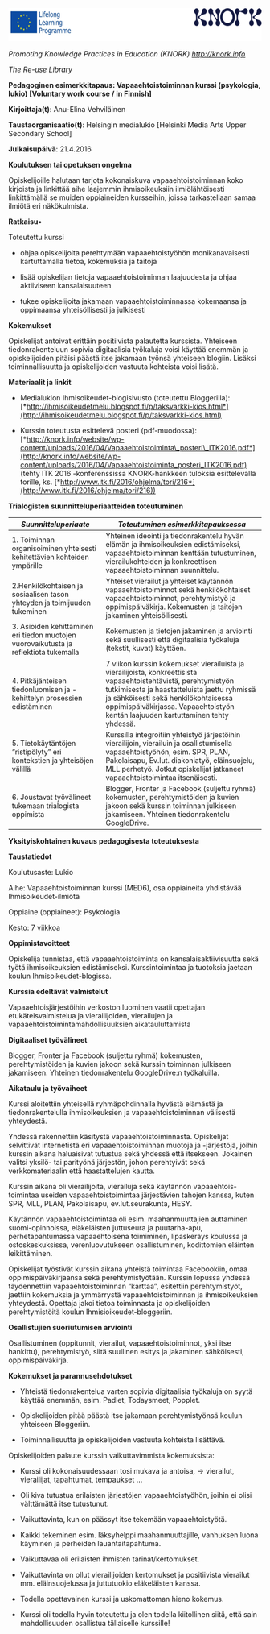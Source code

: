 <img src="img083/media/image01.png" width="624" height="65" />

*Promoting Knowledge Practices in Education (KNORK) http://knork.info*

*The Re-use Library*

**Pedagoginen esimerkkitapaus: Vapaaehtoistoiminnan kurssi (psykologia, lukio) \[Voluntary work course / in Finnish\]**

**Kirjoittaja(t)**: Anu-Elina Vehviläinen

**Taustaorganisaatio(t)**: Helsingin medialukio \[Helsinki Media Arts Upper Secondary School\]

**Julkaisupäivä**: 21.4.2016

**Koulutuksen tai opetuksen ongelma**

Opiskelijoille halutaan tarjota kokonaiskuva vapaaehtoistoiminnan koko kirjoista ja linkittää aihe laajemmin ihmisoikeuksiin ilmiölähtöisesti linkittämällä se muiden oppiaineiden kursseihin, joissa tarkastellaan samaa ilmiötä eri näkökulmista.

**Ratkaisu**•

Toteutettu kurssi

-   ohjaa opiskelijoita perehtymään vapaaehtoistyöhön monikanavaisesti kartuttamalla tietoa, kokemuksia ja taitoja

-   lisää opiskelijan tietoja vapaaehtoistoiminnan laajuudesta ja ohjaa aktiiviseen kansalaisuuteen

-   tukee opiskelijoita jakamaan vapaaehtoistoiminnassa kokemaansa ja oppimaansa yhteisöllisesti ja julkisesti

**Kokemukset**

Opiskelijat antoivat erittäin positiivista palautetta kurssista. Yhteiseen tiedonrakenteluun sopivia digitaalisia työkaluja voisi käyttää enemmän ja opiskelijoiden pitäisi päästä itse jakamaan työnsä yhteiseen blogiin. Lisäksi toiminnallisuutta ja opiskelijoiden vastuuta kohteista voisi lisätä.

**Materiaalit ja linkit**

-   Medialukion Ihmisoikeudet-blogisivusto (toteutettu Bloggerilla): [*http://ihmisoikeudetmelu.blogspot.fi/p/taksvarkki-kios.html*](http://ihmisoikeudetmelu.blogspot.fi/p/taksvarkki-kios.html)

-   Kurssin toteutusta esittelevä posteri (pdf-muodossa): [*http://knork.info/website/wp-content/uploads/2016/04/Vapaaehtoistoiminta\_posteri\_ITK2016.pdf*](http://knork.info/website/wp-content/uploads/2016/04/Vapaaehtoistoiminta_posteri_ITK2016.pdf) (tehty ITK 2016 -konferenssissa KNORK-hankkeen tuloksia esittelevällä torille, ks. [*http://www.itk.fi/2016/ohjelma/tori/216*](http://www.itk.fi/2016/ohjelma/tori/216))

**Trialogisten suunnitteluperiaatteiden toteutuminen**

| *Suunnitteluperiaate*                                                                 | *Toteutuminen esimerkkitapauksessa*                                                                                                                                                                                                                                                          |
|---------------------------------------------------------------------------------------|----------------------------------------------------------------------------------------------------------------------------------------------------------------------------------------------------------------------------------------------------------------------------------------------|
| 1. Toiminnan organisoiminen yhteisesti kehitettävien kohteiden ympärille              | Yhteinen ideointi ja tiedonrakentelu hyvän elämän ja ihmisoikeuksien edistämiseksi, vapaaehtoistoiminnan kenttään tutustuminen, vierailukohteiden ja konkreettisen vapaaehtoistoiminnan suunnittelu.                                                                                         |
| 2.Henkilökohtaisen ja sosiaalisen tason yhteyden ja toimijuuden tukeminen             | Yhteiset vierailut ja yhteiset käytännön vapaaehtoistoiminnot sekä henkilökohtaiset vapaaehtoistoiminnot, perehtymistyö ja oppimispäiväkirja. Kokemusten ja taitojen jakaminen yhteisöllisesti.                                                                                              |
| 3. Asioiden kehittäminen eri tiedon muotojen vuorovaikutusta ja reflektiota tukemalla | Kokemusten ja tietojen jakaminen ja arviointi sekä suullisesti että digitaalisia työkaluja (tekstit, kuvat) käyttäen.                                                                                                                                                                        |
| 4. Pitkäjänteisen tiedonluomisen ja -kehittelyn prosessien edistäminen                | 7 viikon kurssin kokemukset vierailuista ja vierailijoista, konkreettisista vapaaehtoistehtävistä, perehtymistyön tutkimisesta ja haastatteluista jaettu ryhmissä ja sähköisesti sekä henkilökohtaisessa oppimispäiväkirjassa. Vapaaehtoistyön kentän laajuuden kartuttaminen tehty yhdessä. |
| 5. Tietokäytäntöjen “ristipölyty” eri kontekstien ja yhteisöjen välillä               | Kurssilla integroitiin yhteistyö järjestöihin vierailijoin, vierailuin ja osallistumisella vapaaehtoistyöhön, esim. SPR, PLAN, Pakolaisapu, Ev.lut. diakoniatyö, eläinsuojelu, MLL perhetyö. Jotkut opiskelijat jatkaneet vapaaehtoistoimintaa itsenäisesti.                                 |
| 6. Joustavat työvälineet tukemaan trialogista oppimista                               | Blogger, Fronter ja Facebook (suljettu ryhmä) kokemusten, perehtymistöiden ja kuvien jakoon sekä kurssin toiminnan julkiseen jakamiseen. Yhteinen tiedonrakentelu GoogleDrive.                                                                                                               |

**Yksityiskohtainen kuvaus pedagogisesta toteutuksesta**

**Taustatiedot**

Koulutusaste: Lukio

Aihe: Vapaaehtoistoiminnan kurssi (MED6), osa oppiaineita yhdistävää Ihmisoikeudet-ilmiötä

Oppiaine (oppiaineet): Psykologia

Kesto: 7 viikkoa

**Oppimistavoitteet**

Opiskelija tunnistaa, että vapaaehtoistoiminta on kansalaisaktiivisuutta sekä työtä ihmisoikeuksien edistämiseksi. Kurssintoimintaa ja tuotoksia jaetaan koulun Ihmisoikeudet-blogissa.

**Kurssia edeltävät valmistelut**

Vapaaehtoisjärjestöihin verkoston luominen vaatii opettajan etukäteisvalmistelua ja vierailijoiden, vierailujen ja vapaaehtoistoimintamahdollisuuksien aikatauluttamista

**Digitaaliset työvälineet**

Blogger, Fronter ja Facebook (suljettu ryhmä) kokemusten, perehtymistöiden ja kuvien jakoon sekä kurssin toiminnan julkiseen jakamiseen. Yhteinen tiedonrakentelu GoogleDrive:n työkaluilla.

**Aikataulu ja työvaiheet**

Kurssi aloitettiin yhteisellä ryhmäpohdinnalla hyvästä elämästä ja tiedonrakentelulla ihmisoikeuksien ja vapaaehtoistoiminnan välisestä yhteydestä.

Yhdessä rakennettiin käsitystä vapaaehtoistoiminnasta. Opiskelijat selvittivät internetistä eri vapaaehtoistoiminnan muotoja ja -järjestöjä, joihin kurssin aikana haluaisivat tutustua sekä yhdessä että itsekseen. Jokainen valitsi yksilö- tai parityönä järjestön, johon perehtyivät sekä verkkomateriaalin että haastattelujen kautta.

Kurssin aikana oli vierailijoita, vierailuja sekä käytännön vapaaehtois-toimintaa useiden vapaaehtoistoimintaa järjestävien tahojen kanssa, kuten SPR, MLL, PLAN, Pakolaisapu, ev.lut.seurakunta, HESY.

Käytännön vapaaehtoistoimintaa oli esim. maahanmuuttajien auttaminen suomi-opinnoissa, eläkeläisten juttuseura ja puutarha-apu, perhetapahtumassa vapaaehtoisena toimiminen, lipaskeräys koulussa ja ostoskeskuksissa, verenluovutukseen osallistuminen, kodittomien eläinten leikittäminen.

Opiskelijat työstivät kurssin aikana yhteistä toimintaa Facebookiin, omaa oppimispäiväkirjaansa sekä perehtymistyötään. Kurssin lopussa yhdessä täydennettiin vapaaehtoistoiminnan “karttaa”, esitettiin perehtymistyöt, jaettiin kokemuksia ja ymmärrystä vapaaehtoistoiminnan ja ihmisoikeuksien yhteydestä. Opettaja jakoi tietoa toiminnasta ja opiskelijoiden perehtymistöitä koulun Ihmisioikeudet-bloggeriin.

**Osallistujien suoriutumisen arviointi**

Osallistuminen (oppitunnit, vierailut, vapaaehtoistoiminnot, yksi itse hankittu), perehtymistyö, siitä suullinen esitys ja jakaminen sähköisesti, oppimispäiväkirja.

**Kokemukset ja parannusehdotukset**

-   Yhteistä tiedonrakentelua varten sopivia digitaalisia työkaluja on syytä käyttää enemmän, esim. Padlet, Todaysmeet, Popplet.

-   Opiskelijoiden pitää päästä itse jakamaan perehtymistyönsä koulun yhteiseen Bloggeriin.

-   Toiminnallisuutta ja opiskelijoiden vastuuta kohteista lisättävä.

Opiskelijoiden palaute kurssin vaikuttavimmista kokemuksista:

-   Kurssi oli kokonaisuudessaan tosi mukava ja antoisa, -&gt; vierailut, vierailijat, tapahtumat, tempaukset ...

-   Oli kiva tutustua erilaisten järjestöjen vapaaehtoistyöhön, joihin ei olisi välttämättä itse tutustunut.

-   Vaikuttavinta, kun on päässyt itse tekemään vapaaehtoistyötä.

-   Kaikki tekeminen esim. läksyhelppi maahanmuuttajille, vanhuksen luona käyminen ja perheiden lauantaitapahtuma.

-   Vaikuttavaa oli erilaisten ihmisten tarinat/kertomukset.

-   Vaikuttavinta on ollut vierailijoiden kertomukset ja positiivista vierailut mm. eläinsuojelussa ja juttutuokio eläkeläisten kanssa.

-   Todella opettavainen kurssi ja uskomattoman hieno kokemus.

-   Kurssi oli todella hyvin toteutettu ja olen todella kiitollinen siitä, että sain mahdollisuuden osallistua tällaiselle kurssille!


